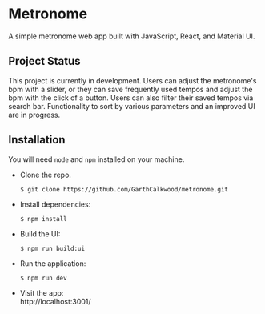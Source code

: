 # Metronome
A simple metronome web app built with JavaScript, React, and Material UI.

## Project Status
This project is currently in development. Users can adjust the metronome's bpm with a slider, or they can save frequently used tempos and adjust the bpm with the click of a button. Users can also filter their saved tempos via search bar. Functionality to sort by various parameters and an improved UI are in progress.

## Installation
You will need `node` and `npm` installed on your machine. 

* Clone the repo.
  ```bash
  $ git clone https://github.com/GarthCalkwood/metronome.git
  ```

* Install dependencies:
  ```
  $ npm install
  ```  
  
* Build the UI:
  ```
  $ npm run build:ui
  ```  

* Run the application:
  ```
  $ npm run dev
  ```
  
* Visit the app: <br>
  http://localhost:3001/